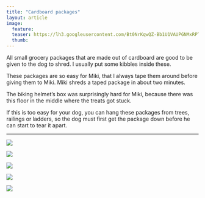 ```yaml
---
title: "Cardboard packages"
layout: article
image:
  feature:
  teaser: https://lh3.googleusercontent.com/Bt0NrKqwQZ-Bb1U1VAUPGNMxRPTLymRaRWtSk0odPSw=w245
  thumb:
---
```


All small grocery packages that are made out of cardboard are good to be given to the dog to shred. I usually put some kibbles inside these.

These packages are so easy for Miki, that I always tape them around before giving them to Miki. Miki shreds a taped package in about two minutes.

The biking helmet’s box was surprisingly hard for Miki, because there was this floor in the middle where the treats got stuck.

If this is too easy for your dog, you can hang these packages from trees, railings or ladders, so the dog must first get the package down before he can start to tear it apart.

---

[![](https://lh3.googleusercontent.com/U-ZijnUPEYXn1RWAJ5pYCjWMHFTntAx31S27X_PZe4o=w800)](https://lh3.googleusercontent.com/U-ZijnUPEYXn1RWAJ5pYCjWMHFTntAx31S27X_PZe4o=s0)

[![](https://lh3.googleusercontent.com/1DKg9sQq2y6JU4QeQr0N6MZ_GSYIcYzhwEJSrz0KpLw=w800)](https://lh3.googleusercontent.com/1DKg9sQq2y6JU4QeQr0N6MZ_GSYIcYzhwEJSrz0KpLw=s0)

[![](https://lh3.googleusercontent.com/EarnIhphFDX0u3QrojcknkMGBHOMs3RUQNT8KLfySZ8=w800)](https://lh3.googleusercontent.com/EarnIhphFDX0u3QrojcknkMGBHOMs3RUQNT8KLfySZ8=s0)

[![](https://lh3.googleusercontent.com/mTwsd3rhTmbEo0L4up4VRfbWKUmAfUeKnCN-xdGQ9ck=w800)](https://lh3.googleusercontent.com/mTwsd3rhTmbEo0L4up4VRfbWKUmAfUeKnCN-xdGQ9ck=s0)

[![](https://lh3.googleusercontent.com/XizFBG4OmAxQIacl7EyMuJPumIU80hN47PGh23haEqg=w800)](https://lh3.googleusercontent.com/XizFBG4OmAxQIacl7EyMuJPumIU80hN47PGh23haEqg=s0)
